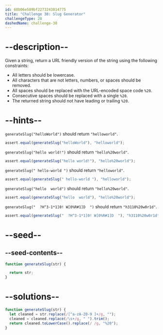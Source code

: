 ```yaml
---
id: 68b06e589bf2273243814775
title: "Challenge 38: Slug Generator"
challengeType: 28
dashedName: challenge-38
---
```


# --description--

Given a string, return a URL friendly version of the string using the following constraints:

- All letters should be lowercase.
- All characters that are not letters, numbers, or spaces should be removed.
- All spaces should be replaced with the URL-encoded space code `%20`.
- Consecutive spaces should be replaced with a single `%20`.
- The returned string should not have leading or trailing `%20`.

# --hints--

`generateSlug("helloWorld")` should return `"helloworld"`.

```js
assert.equal(generateSlug("helloWorld"), "helloworld");
```

`generateSlug("hello world!")` should return `"hello%20world"`.

```js
assert.equal(generateSlug("hello world!"), "hello%20world");
```

`generateSlug(" hello-world ")` should return `"helloworld"`.

```js
assert.equal(generateSlug(" hello-world "), "helloworld");
```

`generateSlug("hello  world")` should return `"hello%20world"`.

```js
assert.equal(generateSlug("hello  world"), "hello%20world");
```

`generateSlug("  ?H^3-1*1]0! W[0%R#1]D  ")` should return `"h3110%20w0r1d"`.

```js
assert.equal(generateSlug("  ?H^3-1*1]0! W[0%R#1]D  "), "h3110%20w0r1d");
```

# --seed--

## --seed-contents--

```js
function generateSlug(str) {

  return str;
}
```

# --solutions--

```js
function generateSlug(str) {
  let cleaned = str.replace(/[^a-zA-Z0-9 ]+/g, "");
  cleaned = cleaned.replace(/\s+/g, " ").trim();
  return cleaned.toLowerCase().replace(/ /g, "%20");
}
```
